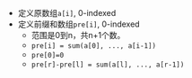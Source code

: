 - 定义原数组`a[i]`, 0-indexed
- 定义前缀和数组`pre[i]`, 0-indexed
    - 范围是0到n，共n+1个数。 
    - `pre[i] = sum(a[0], ..., a[i-1])`
    - `pre[0]=0`
    - `pre[r]-pre[l] = sum(a[l], ..., a[r-1])`